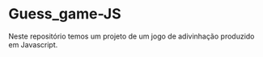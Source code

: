 # Guess_game-JS
Neste repositório temos um projeto de um jogo de adivinhação produzido em Javascript.
